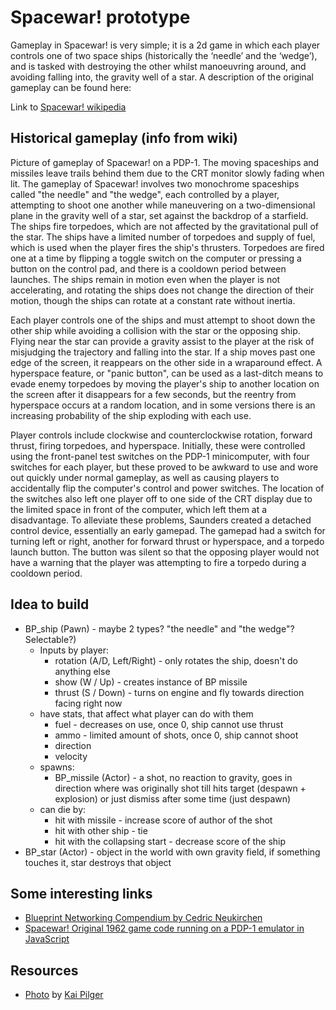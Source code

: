 # Spacewar! prototype

Gameplay in Spacewar! is very simple; it is a 2d game in which each player controls one of two space ships
(historically the ‘needle’ and the ‘wedge’), and is tasked with destroying the other whilst manoeuvring around,
and avoiding falling into, the gravity well of a star.
A description of the original gameplay can be found here:

Link to [Spacewar! wikipedia](https://en.wikipedia.org/wiki/Spacewar!#Gameplay)

## Historical gameplay (info from wiki)

Picture of gameplay of Spacewar! on a PDP-1. The moving spaceships and missiles leave trails behind them due to the CRT monitor slowly fading when lit.
The gameplay of Spacewar! involves two monochrome spaceships called "the needle" and "the wedge", each controlled by a player, attempting to shoot one another while maneuvering on a two-dimensional plane in the gravity well of a star, set against the backdrop of a starfield. The ships fire torpedoes, which are not affected by the gravitational pull of the star. The ships have a limited number of torpedoes and supply of fuel, which is used when the player fires the ship's thrusters. Torpedoes are fired one at a time by flipping a toggle switch on the computer or pressing a button on the control pad, and there is a cooldown period between launches. The ships remain in motion even when the player is not accelerating, and rotating the ships does not change the direction of their motion, though the ships can rotate at a constant rate without inertia.

Each player controls one of the ships and must attempt to shoot down the other ship while avoiding a collision with the star or the opposing ship. Flying near the star can provide a gravity assist to the player at the risk of misjudging the trajectory and falling into the star. If a ship moves past one edge of the screen, it reappears on the other side in a wraparound effect. A hyperspace feature, or "panic button", can be used as a last-ditch means to evade enemy torpedoes by moving the player's ship to another location on the screen after it disappears for a few seconds, but the reentry from hyperspace occurs at a random location, and in some versions there is an increasing probability of the ship exploding with each use.

Player controls include clockwise and counterclockwise rotation, forward thrust, firing torpedoes, and hyperspace. Initially, these were controlled using the front-panel test switches on the PDP-1 minicomputer, with four switches for each player, but these proved to be awkward to use and wore out quickly under normal gameplay, as well as causing players to accidentally flip the computer's control and power switches. The location of the switches also left one player off to one side of the CRT display due to the limited space in front of the computer, which left them at a disadvantage. To alleviate these problems, Saunders created a detached control device, essentially an early gamepad. The gamepad had a switch for turning left or right, another for forward thrust or hyperspace, and a torpedo launch button. The button was silent so that the opposing player would not have a warning that the player was attempting to fire a torpedo during a cooldown period.

## Idea to build

- BP_ship (Pawn)  - maybe 2 types? "the needle" and "the wedge"? Selectable?)
  - Inputs by player:
    - rotation (A/D, Left/Right) - only rotates the ship, doesn't do anything else
    - show (W / Up) - creates instance of BP missile
    - thrust (S / Down) - turns on engine and fly towards direction facing right now
  - have stats, that affect what player can do with them
    - fuel - decreases on use, once 0, ship cannot use thrust
    - ammo - limited amount of shots, once 0, ship cannot shoot
    - direction
    - velocity
  - spawns:
    - BP_missile (Actor) - a shot, no reaction to gravity, goes in direction where was originally shot till hits target (despawn + explosion) or just dismiss after some time (just despawn)
  - can die by:
    - hit with missile - increase score of author of the shot
    - hit with other ship - tie
    - hit with the collapsing start - decrease score of the ship
- BP_star (Actor) - object in the world with own gravity field, if something touches it, star destroys that object

## Some interesting links

- [Blueprint Networking Compendium by Cedric Neukirchen](http://cedric-neukirchen.net/Downloads/Compendium/UE4_Network_Compendium_by_Cedric_eXi_Neukirchen.pdf)
- [Spacewar! Original 1962 game code running on a PDP-1 emulator in JavaScript](https://spacewar.oversigma.com/)

## Resources

- [Photo](https://unsplash.com/s/photos/starry-sky) by [Kai Pilger](https://unsplash.com/@kaip)
